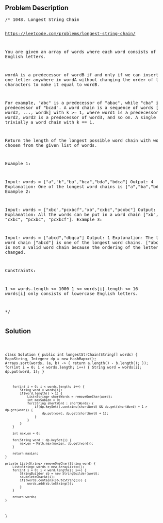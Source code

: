 <!--
<style>
  body { font-family: Arial, sans-serif; }
  .container { max-width: 100%; margin: auto; padding: 20px; }
  .comment-block { background-color: #f9f9f9; padding: 10px; border-left: 5px solid #ccc; max-width: 50%; margin: auto;}
  .code-block { background-color: #f4f4f4; padding: 10px; border: 1px solid #ddd; }
</style>
-->

<div class='container'>
<h2>Problem Description</h2>
<div class='comment-block'>
<pre>
/* 1048. Longest String Chain

https://leetcode.com/problems/longest-string-chain/

You are given an array of words where each word consists of lowercase English letters.

wordA is a predecessor of wordB if and only if we can insert exactly one letter anywhere 
in wordA without changing the order of the other characters to make it equal to wordB.

For example, "abc" is a predecessor of "abac", while "cba" is not a predecessor of "bcad".
A word chain is a sequence of words [word1, word2, ..., wordk] with k >= 1, where word1 is 
a predecessor of word2, word2 is a predecessor of word3, and so on. 
A single word is trivially a word chain with k == 1.

Return the length of the longest possible word chain with words chosen from the given list of words.

 

Example 1:

Input: words = ["a","b","ba","bca","bda","bdca"]
Output: 4
Explanation: One of the longest word chains is ["a","ba","bda","bdca"].
Example 2:

Input: words = ["xbc","pcxbcf","xb","cxbc","pcxbc"]
Output: 5
Explanation: All the words can be put in a word chain ["xb", "xbc", "cxbc", "pcxbc", "pcxbcf"].
Example 3:

Input: words = ["abcd","dbqca"]
Output: 1
Explanation: The trivial word chain ["abcd"] is one of the longest word chains.
["abcd","dbqca"] is not a valid word chain because the ordering of the letters is changed.
 

Constraints:

1 <= words.length <= 1000
1 <= words[i].length <= 16
words[i] only consists of lowercase English letters.

*/
</pre>
</div>

<h2>Solution</h2>
<div class='code-block'>
<pre><code class='language-java'>

class Solution {
    public int longestStrChain(String[] words) {
        Map<String, Integer> dp = new HashMap<>();
        Arrays.sort(words, (a, b) -> {
            return a.length() - b.length();
        });
        for(int i = 0; i < words.length; i++) {
            String word = words[i];
            dp.put(word, 1);
        }

        for(int i = 0; i < words.length; i++) {
            String word = words[i];
            if(word.length() > 1) {
                List<String> shortWords = removeOneChar(word);
                int maxSubLen = 0;
                for(String shortWord : shortWords) {
                    if(dp.keySet().contains(shortWord) && dp.get(shortWord) + 1 > dp.get(word)) {
                        dp.put(word, dp.get(shortWord) + 1);
                    }
                }
            }
        }

        int maxLen = 0;

        for(String word : dp.keySet()) {
            maxLen = Math.max(maxLen, dp.get(word));
        }

        return maxLen;
    }

    private List<String> removeOneChar(String word) {
        List<String> words = new ArrayList<>();
        for(int i = 0; i < word.length(); i++) {
            StringBuilder sb = new StringBuilder(word);
            sb.deleteCharAt(i);
            if(!words.contains(sb.toString())) {
                words.add(sb.toString());
            }
        }

        return words;
    }
}</code></pre>
</div>
</div>
